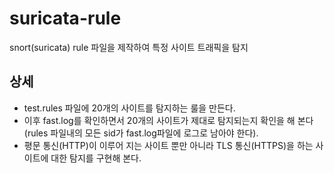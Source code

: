# suricata-rule
snort(suricata) rule 파일을 제작하여 특정 사이트 트래픽을 탐지

## 상세
- test.rules 파일에 20개의 사이트를 탐지하는 룰을 만든다.
- 이후 fast.log를 확인하면서 20개의 사이트가 제대로 탐지되는지 확인을 해 본다(rules 파일내의 모든 sid가 fast.log파일에 로그로 남아야 한다).
- 평문 통신(HTTP)이 이루어 지는 사이트 뿐만 아니라 TLS 통신(HTTPS)을 하는 사이트에 대한 탐지를 구현해 본다.
